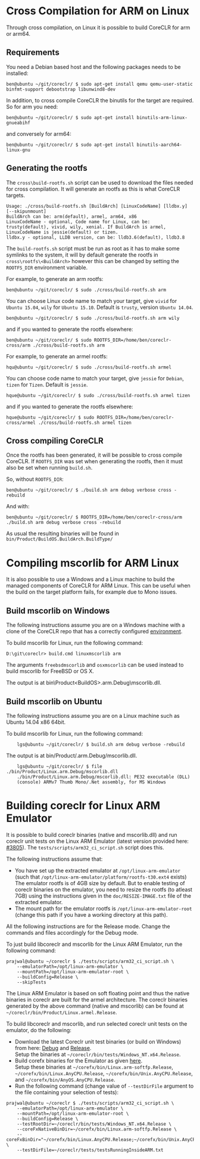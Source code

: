 Cross Compilation for ARM on Linux
==================================

Through cross compilation, on Linux it is possible to build CoreCLR for arm or arm64.

Requirements
------------

You need a Debian based host and the following packages needs to be installed:

    ben@ubuntu ~/git/coreclr/ $ sudo apt-get install qemu qemu-user-static binfmt-support debootstrap libunwind8-dev

In addition, to cross compile CoreCLR the binutils for the target are required. So for arm you need:

    ben@ubuntu ~/git/coreclr/ $ sudo apt-get install binutils-arm-linux-gnueabihf

and conversely for arm64:

    ben@ubuntu ~/git/coreclr/ $ sudo apt-get install binutils-aarch64-linux-gnu


Generating the rootfs
---------------------
The `cross\build-rootfs.sh` script can be used to download the files needed for cross compilation. It will generate an rootfs as this is what CoreCLR targets.

    Usage: ./cross/build-rootfs.sh [BuildArch] [LinuxCodeName] [lldbx.y] [--skipunmount]
    BuildArch can be: arm(default), armel, arm64, x86
    LinuxCodeName - optional, Code name for Linux, can be: trusty(default), vivid, wily, xenial. If BuildArch is armel, LinuxCodeName is jessie(default) or tizen.
    lldbx.y - optional, LLDB version, can be: lldb3.6(default), lldb3.8

The `build-rootfs.sh` script must be run as root as it has to make some symlinks to the system, it will by default generate the rootfs in `cross\rootfs\<BuildArch>` however this can be changed by setting the `ROOTFS_DIR` environment variable.

For example, to generate an arm rootfs:

    ben@ubuntu ~/git/coreclr/ $ sudo ./cross/build-rootfs.sh arm

You can choose Linux code name to match your target, give `vivid` for `Ubuntu 15.04`, `wily` for `Ubuntu 15.10`. Default is `trusty`, version `Ubuntu 14.04`.

    ben@ubuntu ~/git/coreclr/ $ sudo ./cross/build-rootfs.sh arm wily

and if you wanted to generate the rootfs elsewhere:

    ben@ubuntu ~/git/coreclr/ $ sudo ROOTFS_DIR=/home/ben/coreclr-cross/arm ./cross/build-rootfs.sh arm

For example, to generate an armel rootfs:

    hqu@ubuntu ~/git/coreclr/ $ sudo ./cross/build-rootfs.sh armel

You can choose code name to match your target, give `jessie` for `Debian`, `tizen` for `Tizen`. Default is `jessie`.

    hque@ubuntu ~/git/coreclr/ $ sudo ./cross/build-rootfs.sh armel tizen

and if you wanted to generate the rootfs elsewhere:

    hque@ubuntu ~/git/coreclr/ $ sudo ROOTFS_DIR=/home/ben/coreclr-cross/armel ./cross/build-rootfs.sh armel tizen


Cross compiling CoreCLR
-----------------------
Once the rootfs has been generated, it will be possible to cross compile CoreCLR. If `ROOTFS_DIR` was set when generating the rootfs, then it must also be set when running `build.sh`.

So, without `ROOTFS_DIR`:

    ben@ubuntu ~/git/coreclr/ $ ./build.sh arm debug verbose cross -rebuild

And with:

    ben@ubuntu ~/git/coreclr/ $ ROOTFS_DIR=/home/ben/coreclr-cross/arm ./build.sh arm debug verbose cross -rebuild

As usual the resulting binaries will be found in `bin/Product/BuildOS.BuildArch.BuildType/`


Compiling mscorlib for ARM Linux
================================

It is also possible to use a Windows and a Linux machine to build the managed components of CoreCLR for ARM Linux.  This can be useful when the build on the target platform fails, for example due to Mono issues.

Build mscorlib on Windows
-------------------------
The following instructions assume you are on a Windows machine with a clone of the CoreCLR repo that has a correctly configured [environment](https://github.com/dotnet/coreclr/wiki/Windows-instructions#environment).

To build mscorlib for Linux, run the following command:

```
D:\git\coreclr> build.cmd linuxmscorlib arm
```

The arguments `freebsdmscorlib` and `osxmscorlib` can be used instead to build mscorlib for FreeBSD or OS X.

The output is at bin\Product\<BuildOS>.arm.Debug\mscorlib.dll.


Build mscorlib on Ubuntu
-------------------------
The following instructions assume you are on a Linux machine such as Ubuntu 14.04 x86 64bit. 

To build mscorlib for Linux, run the following command:

```
    lgs@ubuntu ~/git/coreclr/ $ build.sh arm debug verbose -rebuild
```

The output is at bin/Product/<BuildOS>.arm.Debug/mscorlib.dll.

```
    lgs@ubuntu ~/git/coreclr/ $ file ./bin/Product/Linux.arm.Debug/mscorlib.dll 
    ./bin/Product/Linux.arm.Debug/mscorlib.dll: PE32 executable (DLL) 
    (console) ARMv7 Thumb Mono/.Net assembly, for MS Windows
```

Building coreclr for Linux ARM Emulator
=======================================

It is possible to build coreclr binaries (native and mscorlib.dll) and run coreclr unit tests on the Linux ARM Emulator (latest version provided here: [#3805](https://github.com/dotnet/coreclr/issues/3805)).
The `tests/scripts/arm32_ci_script.sh` script does this.

The following instructions assume that:
* You have set up the extracted emulator at `/opt/linux-arm-emulator` (such that `/opt/linux-arm-emulator/platform/rootfs-t30.ext4` exists)  
The emulator rootfs is of 4GB size by default. But to enable testing of coreclr binaries on the emulator, you need to resize the rootfs (to atleast 7GB) using the instructions given in the `doc/RESIZE-IMAGE.txt` file of the extracted emulator.
* The mount path for the emulator rootfs is `/opt/linux-arm-emulator-root` (change this path if you have a working directory at this path).

All the following instructions are for the Release mode. Change the commands and files accordingly for the Debug mode.

To just build libcoreclr and mscorlib for the Linux ARM Emulator, run the following command:
```
prajwal@ubuntu ~/coreclr $ ./tests/scripts/arm32_ci_script.sh \
    --emulatorPath=/opt/linux-arm-emulator \
    --mountPath=/opt/linux-arm-emulator-root \
    --buildConfig=Release \
    --skipTests
```

The Linux ARM Emulator is based on soft floating point and thus the native binaries in coreclr are built for the armel architecture. The coreclr binaries generated by the above command (native and mscorlib) can be found at `~/coreclr/bin/Product/Linux.armel.Release`.

To build libcoreclr and mscorlib, and run selected coreclr unit tests on the emulator, do the following:
* Download the latest Coreclr unit test binaries (or build on Windows) from here: [Debug](http://dotnet-ci.cloudapp.net/job/dotnet_coreclr/job/master/job/debug_windows_nt_bld/lastSuccessfulBuild/artifact/bin/tests/tests.zip) and [Release](http://dotnet-ci.cloudapp.net/job/dotnet_coreclr/job/master/job/release_windows_nt_bld/lastSuccessfulBuild/artifact/bin/tests/tests.zip).  
Setup the binaries at `~/coreclr/bin/tests/Windows_NT.x64.Release`.
* Build corefx binaries for the Emulator as given [here](https://github.com/dotnet/corefx/blob/master/Documentation/building/cross-building.md#building-corefx-for-linux-arm-emulator).  
Setup these binaries at `~/corefx/bin/Linux.arm-softfp.Release`, `~/corefx/bin/Linux.AnyCPU.Release`, `~/corefx/bin/Unix.AnyCPU.Release`, and `~/corefx/bin/AnyOS.AnyCPU.Release`.
* Run the following command (change value of `--testDirFile` argument to the file containing your selection of tests):
```
prajwal@ubuntu ~/coreclr $ ./tests/scripts/arm32_ci_script.sh \
    --emulatorPath=/opt/linux-arm-emulator \
    --mountPath=/opt/linux-arm-emulator-root \
    --buildConfig=Release \
    --testRootDir=~/coreclr/bin/tests/Windows_NT.x64.Release \
    --coreFxNativeBinDir=~/corefx/bin/Linux.arm-softfp.Release \
    --coreFxBinDir="~/corefx/bin/Linux.AnyCPU.Release;~/corefx/bin/Unix.AnyCPU.Release;~/corefx/bin/AnyOS.AnyCPU.Release" \
    --testDirFile=~/coreclr/tests/testsRunningInsideARM.txt
```
